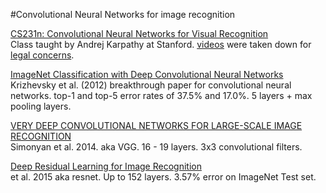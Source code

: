 #Convolutional Neural Networks for image recognition

[CS231n: Convolutional Neural Networks for Visual Recognition](http://cs231n.stanford.edu/syllabus.html)   
Class taught by Andrej Karpathy at Stanford. [videos](https://www.youtube.com/playlist?list=PLLvH2FwAQhnpj1WEB-jHmPuUeQ8mX-XXG) were taken down for [legal concerns](https://twitter.com/karpathy/status/727618058471112704?lang=en).   

[ImageNet Classification with Deep Convolutional Neural Networks](https://papers.nips.cc/paper/4824-imagenet-classification-with-deep-convolutional-neural-networks.pdf)  
Krizhevsky et al. (2012) breakthrough paper for convolutional neural networks. top-1 and top-5 error rates of 37.5%
and 17.0%.  5 layers + max pooling layers.  

[VERY DEEP CONVOLUTIONAL NETWORKS FOR LARGE-SCALE IMAGE RECOGNITION](https://arxiv.org/pdf/1409.1556.pdf)  
Simonyan et al. 2014.  aka VGG. 16 - 19 layers. 3x3 convolutional filters. 

[Deep Residual Learning for Image Recognition](https://arxiv.org/pdf/1512.03385v1.pdf)  
et al. 2015 aka resnet. Up to 152 layers. 3.57% error on ImageNet Test set.

